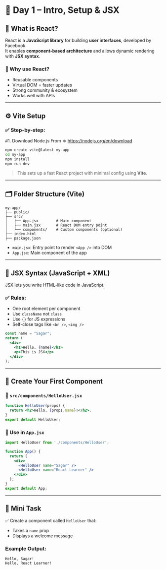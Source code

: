 
# 🧠 Day 1 – Intro, Setup & JSX

## 📌 What is React?
React is a **JavaScript library** for building **user interfaces**, developed by Facebook.  
It enables **component-based architecture** and allows dynamic rendering with **JSX syntax**.

### 🚀 Why use React?
- Reusable components
- Virtual DOM = faster updates
- Strong community & ecosystem
- Works well with APIs

---

## ⚙️ Vite Setup

### ✅ Step-by-step:
#1. Download Node.js From => https://nodejs.org/en/download
```bash
npm create vite@latest my-app
cd my-app
npm install
npm run dev
```

> This sets up a fast React project with minimal config using **Vite**.

---

## 🗂️ Folder Structure (Vite)

```
my-app/
├── public/
├── src/
│   ├── App.jsx        # Main component
│   ├── main.jsx       # React DOM entry point
│   └── components/    # Custom components (optional)
├── index.html
├── package.json
```

- `main.jsx`: Entry point to render `<App />` into DOM
- `App.jsx`: Main component of the app

---

## 🧬 JSX Syntax (JavaScript + XML)

JSX lets you write HTML-like code in JavaScript.

### ✅ Rules:
- One root element per component
- Use `className` not `class`
- Use `{}` for JS expressions
- Self-close tags like `<br />`, `<img />`

```jsx
const name = "Sagar";
return (
  <div>
    <h1>Hello, {name}</h1>
    <p>This is JSX</p>
  </div>
);
```

---

## 🧩 Create Your First Component

### 🔹 `src/components/HelloUser.jsx`
```jsx
function HelloUser(props) {
  return <h2>Hello, {props.name}!</h2>;
}
export default HelloUser;
```

### 🔹 Use in `App.jsx`
```jsx
import HelloUser from './components/HelloUser';

function App() {
  return (
    <div>
      <HelloUser name="Sagar" />
      <HelloUser name="React Learner" />
    </div>
  );
}
export default App;
```

---

## 📝 Mini Task

✅ Create a component called `HelloUser` that:
- Takes a `name` prop
- Displays a welcome message

### Example Output:
```
Hello, Sagar!
Hello, React Learner!
```
